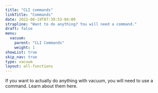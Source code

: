 ```yaml
---
title: "CLI commands"
linkTitle: "Commands"
date: 2022-06-19T07:39:53-04:00
strapline: "Want to do anything? You will need a command."
draft: false
menu:
  vacuum:
    parent: "CLI Commands"
    weight: 1
showList: true
skip_nav: true
type: vacuum
layout: all-functions
---
```


If you want to actually do anything with vacuum, you will need to use a command. Learn about them here.